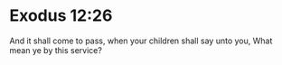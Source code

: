 # Exodus 12:26

And it shall come to pass, when your children shall say unto you, What mean ye by this service?